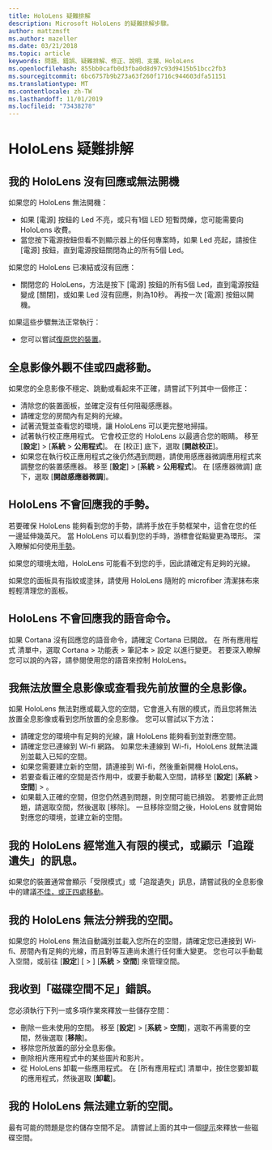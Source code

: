 ```yaml
---
title: HoloLens 疑難排解
description: Microsoft HoloLens 的疑難排解步驟。
author: mattzmsft
ms.author: mazeller
ms.date: 03/21/2018
ms.topic: article
keywords: 問題、錯誤、疑難排解、修正、說明、支援、HoloLens
ms.openlocfilehash: 855bb0cafb0d3fba0d8d97c93d9415b51bcc2fb3
ms.sourcegitcommit: 6bc6757b9b273a63f260f1716c944603dfa51151
ms.translationtype: MT
ms.contentlocale: zh-TW
ms.lasthandoff: 11/01/2019
ms.locfileid: "73438278"
---
```

# <a name="hololens-troubleshooting"></a>HoloLens 疑難排解

## <a name="my-hololens-is-unresponsive-or-wont-boot"></a>我的 HoloLens 沒有回應或無法開機

如果您的 HoloLens 無法開機：
* 如果 [電源] 按鈕的 Led 不亮，或只有1個 LED 短暫閃爍，您可能需要向 HoloLens 收費。
* 當您按下電源按鈕但看不到顯示器上的任何專案時，如果 Led 亮起，請按住 [電源] 按鈕，直到電源按鈕關閉為止的所有5個 Led。

如果您的 HoloLens 已凍結或沒有回應：
* 關閉您的 HoloLens，方法是按下 [電源] 按鈕的所有5個 Led，直到電源按鈕變成 [關閉]，或如果 Led 沒有回應，則為10秒。 再按一次 [電源] 按鈕以開機。

如果這些步驟無法正常執行：
* 您可以嘗試[復原您的裝置](reset-or-recover-your-hololens.md)。

## <a name="holograms-dont-look-good-or-are-moving-around"></a>全息影像外觀不佳或四處移動。

如果您的全息影像不穩定、跳動或看起來不正確，請嘗試下列其中一個修正：
* 清除您的裝置面板，並確定沒有任何阻礙感應器。
* 請確定您的房間內有足夠的光線。
* 試著流覽並查看您的環境，讓 HoloLens 可以更完整地掃描。
* 試著執行校正應用程式。 它會校正您的 HoloLens 以最適合您的眼睛。 移至 [**設定**] > [**系統** > **公用程式**]。 在 [校正] 底下，選取 [**開啟校正**]。
* 如果您在執行校正應用程式之後仍然遇到問題，請使用感應器微調應用程式來調整您的裝置感應器。 移至 [**設定**] > [**系統** > **公用程式**]。 在 [感應器微調] 底下，選取 [**開啟感應器微調**]。

## <a name="hololens-doesnt-respond-to-my-gestures"></a>HoloLens 不會回應我的手勢。

若要確保 HoloLens 能夠看到您的手勢，請將手放在手勢框架中，這會在您的任一邊延伸幾英尺。 當 HoloLens 可以看到您的手時，游標會從點變更為環形。 深入瞭解如何使用[手勢](gaze-and-commit.md#composite-gestures)。

如果您的環境太暗，HoloLens 可能看不到您的手，因此請確定有足夠的光線。

如果您的面板具有指紋或塗抹，請使用 HoloLens 隨附的 microfiber 清潔抹布來輕輕清理您的面板。

## <a name="hololens-doesnt-respond-to-my-voice-commands"></a>HoloLens 不會回應我的語音命令。

如果 Cortana 沒有回應您的語音命令，請確定 Cortana 已開啟。 在 所有應用程式 清單中，選取 Cortana > 功能表 > 筆記本 > 設定 以進行變更。 若要深入瞭解您可以說的內容，請參閱使用您的語音來控制 HoloLens。

## <a name="i-cant-place-holograms-or-see-holograms-i-previously-placed"></a>我無法放置全息影像或查看我先前放置的全息影像。

如果 HoloLens 無法對應或載入您的空間，它會進入有限的模式，而且您將無法放置全息影像或看到您所放置的全息影像。 您可以嘗試以下方法：
* 請確定您的環境中有足夠的光線，讓 HoloLens 能夠看到並對應空間。
* 請確定您已連線到 Wi-fi 網路。 如果您未連線到 Wi-fi，HoloLens 就無法識別並載入已知的空間。
* 如果您需要建立新的空間，請連接到 Wi-fi，然後重新開機 HoloLens。
* 若要查看正確的空間是否作用中，或要手動載入空間，請移至 [**設定**] [**系統** > **空間**] > 。
* 如果載入正確的空間，但您仍然遇到問題，則空間可能已損毀。 若要修正此問題，請選取空間，然後選取 [移除]。 一旦移除空間之後，HoloLens 就會開始對應您的環境，並建立新的空間。

## <a name="my-hololens-frequently-enters-limited-mode-or-shows-a-tracking-lost-message"></a>我的 HoloLens 經常進入有限的模式，或顯示「追蹤遺失」的訊息。

如果您的裝置通常會顯示「受限模式」或「追蹤遺失」訊息，請嘗試我的全息影像中的建議[不佳，或正四處移動](#holograms-dont-look-good-or-are-moving-around)。

## <a name="my-hololens-cant-tell-what-space-im-in"></a>我的 HoloLens 無法分辨我的空間。

如果您的 HoloLens 無法自動識別並載入您所在的空間，請確定您已連接到 Wi-fi、房間內有足夠的光線，而且對等互連尚未進行任何重大變更。 您也可以手動載入空間，或前往 [**設定**] [ > ] [**系統** > **空間**] 來管理空間。

## <a name="im-getting-a-low-disk-space-error"></a>我收到「磁碟空間不足」錯誤。

您必須執行下列一或多項作業來釋放一些儲存空間：
* 刪除一些未使用的空間。 移至 [**設定**] > [**系統** > **空間**]，選取不再需要的空間，然後選取 [**移除**]。
* 移除您所放置的部分全息影像。
* 刪除相片應用程式中的某些圖片和影片。
* 從 HoloLens 卸載一些應用程式。 在 [所有應用程式] 清單中，按住您要卸載的應用程式，然後選取 [**卸載**]。

## <a name="my-hololens-cant-create-a-new-space"></a>我的 HoloLens 無法建立新的空間。

最有可能的問題是您的儲存空間不足。 請嘗試上面的其中一個[提示](#im-getting-a-low-disk-space-error)來釋放一些磁碟空間。
